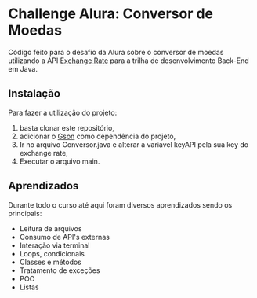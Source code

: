 
# Challenge Alura: Conversor de Moedas

Código feito para o desafio da Alura sobre o conversor de moedas utilizando a API [Exchange Rate](https://app.exchangerate-api.com/) para a trilha de desenvolvimento Back-End em Java.



## Instalação

Para fazer a utilização do projeto:
1. basta clonar este repositório, 
2. adicionar o [Gson](https://mvnrepository.com/artifact/com.google.code.gson/gson) como dependência do projeto,
3. Ir no arquivo Conversor.java e alterar a variavel keyAPI pela sua key do exchange rate,
4. Executar o arquivo main.

## Aprendizados

Durante todo o curso até aqui foram diversos aprendizados sendo os principais:
- Leitura de arquivos
- Consumo de API's externas
- Interação via terminal
- Loops, condicionais
- Classes e métodos
- Tratamento de exceções
- POO
- Listas



